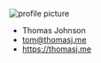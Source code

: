 ![profile picture](https://scontent-dft4-1.xx.fbcdn.net/v/t1.0-9/12987220_795517010579375_6301580420588452207_n.jpg?oh=0c50112dc072978df14322d878fe2e5f&oe=5904F353)
- Thomas Johnson
- tom@thomasj.me
- https://thomasj.me
